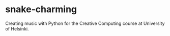 # snake-charming
Creating music with Python for the Creative Computing course at University of Helsinki. 
